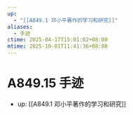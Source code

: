 ```yaml
---
up:
  - "[[A849.1 邓小平著作的学习和研究]]"
aliases:
  - 手迹
ctime: 2025-04-17T15:01:02+08:00
mtime: 2025-10-01T11:41:36+08:00
---
```


# A849.15 手迹

- up: [[A849.1 邓小平著作的学习和研究]]
